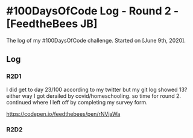 # #100DaysOfCode Log - Round 2 - [FeedtheBees JB]

The log of my #100DaysOfCode challenge. Started on [June 9th, 2020].

## Log

### R2D1 
I did get to day 23/100 according to my twitter but my git log showed 13? either way I got derailed by covid/homeschooling. so time for round 2. continued where I left off by completing my survey form.

https://codepen.io/feedthebees/pen/rNVjaWa


### R2D2
